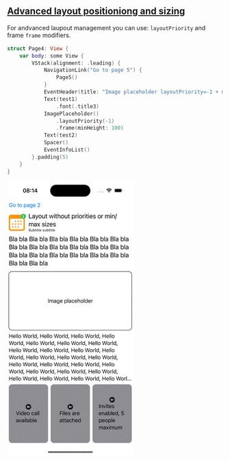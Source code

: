 ## [Advanced layout positioniong and sizing](https://www.swiftbysundell.com/articles/swiftui-layout-system-guide-part-3/)

For andvanced laupout management you can use: `layoutPriority` and frame `frame` modifiers.

```swift
struct Page4: View {
    var body: some View {
        VStack(alignment: .leading) {
            NavigationLink("Go to page 5") {
                Page5()
            }
            EventHeader(title: "Image placeholder layoutPriority=-1 + minHeight=100")
            Text(test1)
                .font(.title3)
            ImagePlaceholder()
                .layoutPriority(-1)
                .frame(minHeight: 100)
            Text(test2)
            Spacer()
            EventInfoList()
        }.padding(5)
    }
}
```

<img src="preview.gif" >
